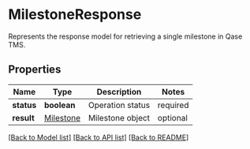 # MilestoneResponse

Represents the response model for retrieving a single milestone in Qase TMS.

## Properties

Name | Type | Description | Notes
------------ | ------------- | ------------- | -------------
**status** | **boolean** | Operation status | required
**result** | [Milestone](Milestone.md) | Milestone object | optional

[[Back to Model list]](../README.md#documentation-for-models) [[Back to API list]](../README.md#documentation-for-api-endpoints) [[Back to README]](../README.md)
